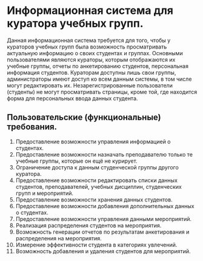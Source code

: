 # Информационная система для куратора учебных групп.

Данная информационная система требуется для того, чтобы у кураторов учебных групп была возможность просматривать актуальную информацию о своих студентах и группах. Основными пользователями являются кураторы, которым отображаются их учебные группы, отчеты по анкетированию студентов, персональная информация студентов. Кураторам доступны лишь свои группы, администраторы имеют доступ ко всем данным системы, в том числе могут редактировать их. Незарегистрированные пользователи (студенты) не могут просматривать страницы, кроме той, где находится форма для персональных ввода данных студента.  

## Пользовательские (функциональные) требования.

1. Предоставление возможности управления информацией о студентах.
2. Предоставление возможности назначать преподавателю только те учебные группы, которые он ещё не курирует.
3. Ограничение доступа к данным студенческой группы другого куратора.
4. Предоставление возможности редактировать списки данных студентов, преподавателей, учебных дисциплин, студенческих групп и мероприятий.
5. Предоставление возможности хранения данных студентов.
6. Предоставление возможности добавления дополнительных данных о студентах.
7. Предоставление возможности управления данными мероприятий.
8. Реализация распределения студентов на мероприятия.
9. Возможность генерации отчетов по результатам анкетирования и распределения на мероприятия.
10. Измерение эффективности студента в категориях увлечений.
11. Возможность добавления и удаления студентов для мероприятий.


